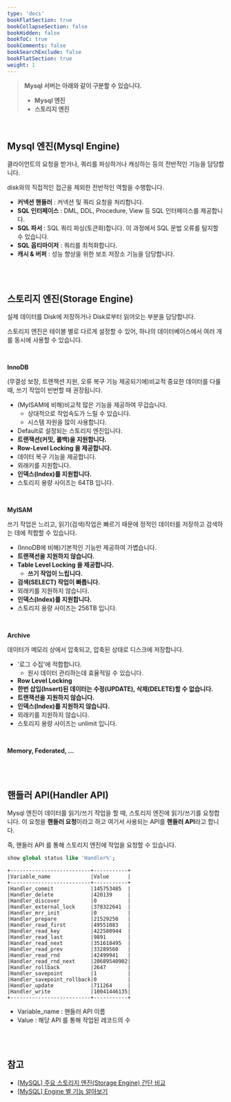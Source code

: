 ```yaml
---
type: 'docs'
bookFlatSection: true
bookCollapseSection: false
bookHidden: false
bookToC: true
bookComments: false
bookSearchExclude: false
bookFlatSection: true
weight: 1
---
```


> **Mysql 서버는 아래와 같이 구분할 수 있습니다.**
> - **Mysql 엔진**
> - **스토리지 엔진**

<br>

## Mysql 엔진(Mysql Engine)

클라이언트의 요청을 받거나, 쿼리를 파싱하거나 캐싱하는 등의 전반적인 기능을 담당합니다.

disk와의 직접적인 접근을 제외한 전반적인 역할을 수행합니다.

- **커넥션 핸들러** : 커넥션 및 쿼리 요청을 처리합니다.
- **SQL 인터페이스** : DML, DDL, Procedure, View 등 SQL 인터페이스를 제공합니다.
- **SQL 파서** : SQL 쿼리 파싱(토큰화)합니다. 이 과정에서 SQL 문법 오류를 탐지할 수 있습니다.
- **SQL 옵티마이저** : 쿼리를 최적화합니다.
- **캐시 & 버퍼** : 성능 향상을 위한 보조 저장소 기능을 담당합니다.

<br><br>

## 스토리지 엔진(Storage Engine)

실제 데이터를 Disk에 저장하거나 Disk로부터 읽어오는 부분을 담당합니다.

스토리지 엔진은 테이블 별로 다르게 설정할 수 있어, 하나의 데이터베이스에서 여러 개를 동시에 사용할 수 있습니다. 

<br>

**InnoDB**

(무결성 보장, 트랜잭션 지원, 오류 복구 기능 제공되기에)비교적 중요한 데이터를 다룰 때, 쓰기 작업이 빈번할 때 권장됩니다.

- (MyISAM에 비해)비교적 많은 기능을 제공하여 무겁습니다. 
  - 상대적으로 작업속도가 느릴 수 있습니다.
  - 시스템 자원을 많이 사용합니다.
- Default로 설정되는 스토리지 엔진입니다.
- **트랜잭션(커밋, 롤백)을 지원합니다.**
- **Row-Level Locking 을 제공합니다.**
- 데이터 복구 기능을 제공합니다.
- 외래키를 지원합니다.
- **인덱스(Index)를 지원합니다.**
- 스토리지 용량 사이즈는 64TB 입니다.

<br>

**MyISAM**

쓰기 작업은 느리고, 읽기(검색)작업은 빠르기 때문에 정적인 데이터를 저장하고 검색하는 데에 적합할 수 있습니다.

- (InnoDB에 비해)기본적인 기능만 제공하여 가볍습니다.
- **트랜잭션을 지원하지 않습니다.**
- **Table Level Locking 을 제공합니다.**
  - **쓰기 작업이 느립니다.**
- **검색(SELECT) 작업이 빠릅니다.**
- 외래키를 지원하지 않습니다.
- **인덱스(Index)를 지원합니다.**
- 스토리지 용량 사이즈는 256TB 입니다.

<br>

**Archive**

데이터가 메모리 상에서 압축되고, 압축된 상태로 디스크에 저장합니다.

- '로그 수집'에 적합합니다.
  - 원시 데이터 관리하는데 효율적일 수 있습니다.
- **Row Level Locking**
- **한번 삽입(Insert)된 데이터는 수정(UPDATE), 삭제(DELETE)할 수 없습니다.**
- **트랜잭션을 지원하지 않습니다.**
- **인덱스(Index)를 지원하지 않습니다.**
- 외래키를 지원하지 않습니다.
- 스토리지 용량 사이즈는 unlimit 입니다.

<br>

**Memory, Federated, ...**

<br><br>

## 핸들러 API(Handler API)

Mysql 엔진이 데이터를 읽기/쓰기 작업을 할 때, 스토리지 엔진에 읽기/쓰기를 요청합니다. 이 요청을 **핸들러 요청**이라고 하고 여기서 사용되는 API를 **핸들러 API**라고 합니다.

즉, 핸들러 API 를 통해 스토리지 엔진에 작업을 요청할 수 있습니다.

```sql
show global status like 'Handler%';
```
```text
+--------------------------+-----------+
|Variable_name             |Value      |
+--------------------------+-----------+
|Handler_commit            |145753485  |
|Handler_delete            |420139     |
|Handler_discover          |0          |
|Handler_external_lock     |378322641  |
|Handler_mrr_init          |0          |
|Handler_prepare           |21529250   |
|Handler_read_first        |49551083   |
|Handler_read_key          |422580944  |
|Handler_read_last         |9891       |
|Handler_read_next         |351618495  |
|Handler_read_prev         |33289560   |
|Handler_read_rnd          |42499941   |
|Handler_read_rnd_next     |20689540902|
|Handler_rollback          |2647       |
|Handler_savepoint         |1          |
|Handler_savepoint_rollback|0          |
|Handler_update            |711264     |
|Handler_write             |10041446135|
+--------------------------+-----------+
```
- Variable_name : 핸들러 API 이름
- Value : 해당 API 를 통해 작업된 레코드의 수

<br><br>

## 참고

- [[MySQL] 주요 스토리지 엔진(Storage Engine) 간단 비교](http://asuraiv.blogspot.com/2017/07/mysql-storage-engine.html)
- [[MySQL] Engine 별 기능 알아보기](https://mozi.tistory.com/91)